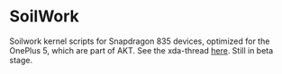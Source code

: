 # SoilWork
Soilwork kernel scripts for Snapdragon 835 devices, optimized for the OnePlus 5, which are part of AKT. See the xda-thread [here](https://forum.xda-developers.com/oneplus-5/how-to/akt-advanced-kernel-tweaks-v1-0-op5-t3688259). Still in beta stage.
